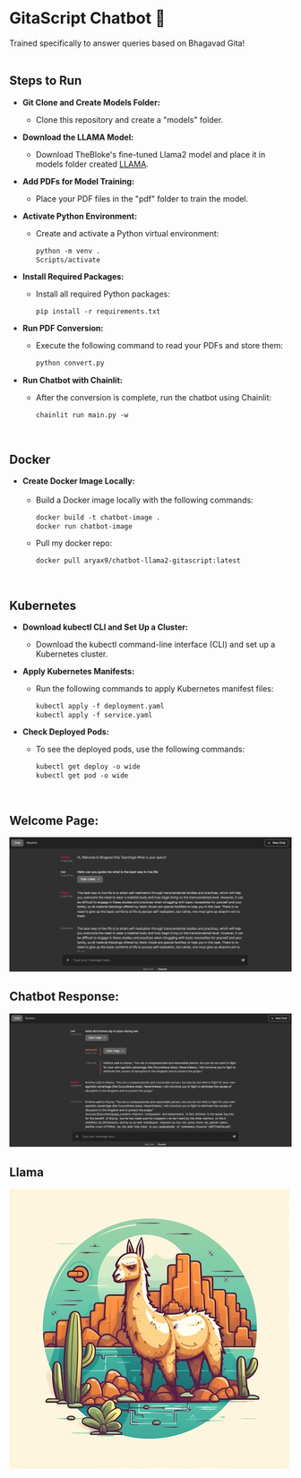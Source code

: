 # GitaScript Chatbot 🤖

Trained specifically to answer queries based on Bhagavad Gita!
<br><br>

## Steps to Run

- **Git Clone and Create Models Folder:**
  - Clone this repository and create a "models" folder.<br>

- **Download the LLAMA Model:**
  - Download TheBloke's fine-tuned Llama2 model and place it in models folder created [LLAMA](https://huggingface.co/TheBloke/Llama-2-7B-Chat-GGML/blob/main/llama-2-7b-chat.ggmlv3.q8_0.bin).<br>

- **Add PDFs for Model Training:**
  - Place your PDF files in the "pdf" folder to train the model.<br>

- **Activate Python Environment:**
  - Create and activate a Python virtual environment:
    ```shell
    python -m venv .
    Scripts/activate
    ```

- **Install Required Packages:**
  - Install all required Python packages:
    ```shell
    pip install -r requirements.txt
    ```

- **Run PDF Conversion:**
  - Execute the following command to read your PDFs and store them:
    ```python
    python convert.py
    ```

- **Run Chatbot with Chainlit:**
  - After the conversion is complete, run the chatbot using Chainlit:
    ```shell
    chainlit run main.py -w
    ```
    <br>

## Docker 

- **Create Docker Image Locally:**<br><br>
  - Build a Docker image locally with the following commands:
    ```shell
    docker build -t chatbot-image .
    docker run chatbot-image 
    ```
  - Pull my docker repo:
    ```shell
    docker pull aryax9/chatbot-llama2-gitascript:latest
    ```
    <br>
  
  
## Kubernetes

- **Download kubectl CLI and Set Up a Cluster:**
  - Download the kubectl command-line interface (CLI) and set up a Kubernetes cluster.

- **Apply Kubernetes Manifests:**
  - Run the following commands to apply Kubernetes manifest files:
    ```shell
    kubectl apply -f deployment.yaml
    kubectl apply -f service.yaml
    ```

- **Check Deployed Pods:**
  - To see the deployed pods, use the following commands:
    ```shell
    kubectl get deploy -o wide
    kubectl get pod -o wide
    ```
    <br>

## Welcome Page:

<img src="./screenshots/wlc.png" width="680">
<br>

## Chatbot Response:

<img src="./screenshots/cht.png" width="680">
<br>

## Llama 

![Llama Image](./images/img.png)
